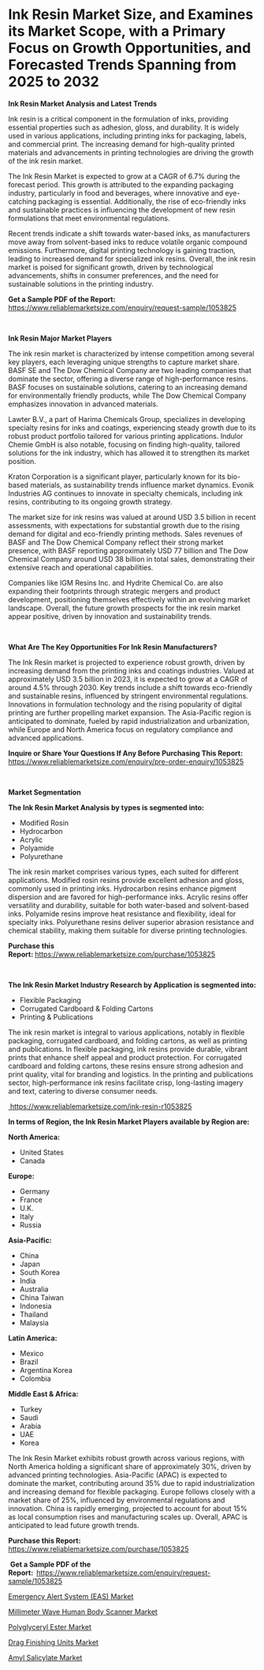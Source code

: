 <p><h1>Ink Resin Market Size, and Examines its Market Scope, with a Primary Focus on Growth Opportunities, and Forecasted Trends Spanning from 2025 to 2032</h1></p><p><strong>Ink Resin Market Analysis and Latest Trends</strong></p>
<p><p>Ink resin is a critical component in the formulation of inks, providing essential properties such as adhesion, gloss, and durability. It is widely used in various applications, including printing inks for packaging, labels, and commercial print. The increasing demand for high-quality printed materials and advancements in printing technologies are driving the growth of the ink resin market.</p><p>The Ink Resin Market is expected to grow at a CAGR of 6.7% during the forecast period. This growth is attributed to the expanding packaging industry, particularly in food and beverages, where innovative and eye-catching packaging is essential. Additionally, the rise of eco-friendly inks and sustainable practices is influencing the development of new resin formulations that meet environmental regulations.</p><p>Recent trends indicate a shift towards water-based inks, as manufacturers move away from solvent-based inks to reduce volatile organic compound emissions. Furthermore, digital printing technology is gaining traction, leading to increased demand for specialized ink resins. Overall, the ink resin market is poised for significant growth, driven by technological advancements, shifts in consumer preferences, and the need for sustainable solutions in the printing industry.</p></p>
<p><strong>Get a Sample PDF of the Report:&nbsp;</strong> <a href="https://www.reliablemarketsize.com/enquiry/request-sample/1053825?utm_campaign=1943&utm_medium=2&utm_source=Github&utm_content=ia&utm_term=31032025&utm_id=ink-resin">https://www.reliablemarketsize.com/enquiry/request-sample/1053825</a></p>
<p>&nbsp;</p>
<p><strong>Ink Resin Major Market Players</strong></p>
<p><p>The ink resin market is characterized by intense competition among several key players, each leveraging unique strengths to capture market share. BASF SE and The Dow Chemical Company are two leading companies that dominate the sector, offering a diverse range of high-performance resins. BASF focuses on sustainable solutions, catering to an increasing demand for environmentally friendly products, while The Dow Chemical Company emphasizes innovation in advanced materials.</p><p>Lawter B.V., a part of Harima Chemicals Group, specializes in developing specialty resins for inks and coatings, experiencing steady growth due to its robust product portfolio tailored for various printing applications. Indulor Chemie GmbH is also notable, focusing on finding high-quality, tailored solutions for the ink industry, which has allowed it to strengthen its market position.</p><p>Kraton Corporation is a significant player, particularly known for its bio-based materials, as sustainability trends influence market dynamics. Evonik Industries AG continues to innovate in specialty chemicals, including ink resins, contributing to its ongoing growth strategy.</p><p>The market size for ink resins was valued at around USD 3.5 billion in recent assessments, with expectations for substantial growth due to the rising demand for digital and eco-friendly printing methods. Sales revenues of BASF and The Dow Chemical Company reflect their strong market presence, with BASF reporting approximately USD 77 billion and The Dow Chemical Company around USD 38 billion in total sales, demonstrating their extensive reach and operational capabilities.</p><p>Companies like IGM Resins Inc. and Hydrite Chemical Co. are also expanding their footprints through strategic mergers and product development, positioning themselves effectively within an evolving market landscape. Overall, the future growth prospects for the ink resin market appear positive, driven by innovation and sustainability trends.</p></p>
<p>&nbsp;</p>
<p><strong>What Are The Key Opportunities For Ink Resin Manufacturers?</strong></p>
<p><p>The Ink Resin market is projected to experience robust growth, driven by increasing demand from the printing inks and coatings industries. Valued at approximately USD 3.5 billion in 2023, it is expected to grow at a CAGR of around 4.5% through 2030. Key trends include a shift towards eco-friendly and sustainable resins, influenced by stringent environmental regulations. Innovations in formulation technology and the rising popularity of digital printing are further propelling market expansion. The Asia-Pacific region is anticipated to dominate, fueled by rapid industrialization and urbanization, while Europe and North America focus on regulatory compliance and advanced applications.</p></p>
<p><strong>Inquire or Share Your Questions If Any Before Purchasing This Report:</strong> <a href="https://www.reliablemarketsize.com/enquiry/pre-order-enquiry/1053825?utm_campaign=1943&utm_medium=2&utm_source=Github&utm_content=ia&utm_term=31032025&utm_id=ink-resin">https://www.reliablemarketsize.com/enquiry/pre-order-enquiry/1053825</a></p>
<p>&nbsp;</p>
<p><strong>Market Segmentation</strong></p>
<p><strong>The Ink Resin Market Analysis by types is segmented into:</strong></p>
<p><ul><li>Modified Rosin</li><li>Hydrocarbon</li><li>Acrylic</li><li>Polyamide</li><li>Polyurethane</li></ul></p>
<p><p>The ink resin market comprises various types, each suited for different applications. Modified rosin resins provide excellent adhesion and gloss, commonly used in printing inks. Hydrocarbon resins enhance pigment dispersion and are favored for high-performance inks. Acrylic resins offer versatility and durability, suitable for both water-based and solvent-based inks. Polyamide resins improve heat resistance and flexibility, ideal for specialty inks. Polyurethane resins deliver superior abrasion resistance and chemical stability, making them suitable for diverse printing technologies.</p></p>
<p><strong>Purchase this Report:&nbsp;</strong><a href="https://www.reliablemarketsize.com/purchase/1053825?utm_campaign=1943&utm_medium=2&utm_source=Github&utm_content=ia&utm_term=31032025&utm_id=ink-resin">https://www.reliablemarketsize.com/purchase/1053825</a></p>
<p>&nbsp;</p>
<p><strong>The Ink Resin Market Industry Research by Application is segmented into:</strong></p>
<p><ul><li>Flexible Packaging</li><li>Corrugated Cardboard & Folding Cartons</li><li>Printing & Publications</li></ul></p>
<p><p>The ink resin market is integral to various applications, notably in flexible packaging, corrugated cardboard, and folding cartons, as well as printing and publications. In flexible packaging, ink resins provide durable, vibrant prints that enhance shelf appeal and product protection. For corrugated cardboard and folding cartons, these resins ensure strong adhesion and print quality, vital for branding and logistics. In the printing and publications sector, high-performance ink resins facilitate crisp, long-lasting imagery and text, catering to diverse consumer needs.</p></p>
<p><a href="https://www.reliablemarketsize.com/ink-resin-r1053825?utm_campaign=1943&utm_medium=2&utm_source=Github&utm_content=ia&utm_term=31032025&utm_id=ink-resin">&nbsp;https://www.reliablemarketsize.com/ink-resin-r1053825</a></p>
<p><strong>In terms of Region, the Ink Resin Market Players available by Region are:</strong></p>
<p>
    <p> <strong> North America: </strong>
        <ul>
            <li>United States</li>
            <li>Canada</li>
        </ul>
        </p> 
    <p> <strong> Europe: </strong>
        <ul>
            <li>Germany</li>
            <li>France</li>
            <li>U.K.</li>
            <li>Italy</li>
            <li>Russia</li>
        </ul>
        </p> 
    <p> <strong> Asia-Pacific: </strong>
        <ul>
            <li>China</li>
            <li>Japan</li>
            <li>South Korea</li>
            <li>India</li>
            <li>Australia</li>
            <li>China Taiwan</li>
            <li>Indonesia</li>
            <li>Thailand</li>
            <li>Malaysia</li>
        </ul>
        </p> 
    <p> <strong> Latin America: </strong>
        <ul>
            <li>Mexico</li>
            <li>Brazil</li>
            <li>Argentina Korea</li>
            <li>Colombia</li>
        </ul>
        </p> 
    <p> <strong> Middle East & Africa: </strong>
        <ul>
            <li>Turkey</li>
            <li>Saudi</li>
            <li>Arabia</li>
            <li>UAE</li>
            <li>Korea</li>
        </ul>
    </p>
    </p>
<p><p>The Ink Resin Market exhibits robust growth across various regions, with North America holding a significant share of approximately 30%, driven by advanced printing technologies. Asia-Pacific (APAC) is expected to dominate the market, contributing around 35% due to rapid industrialization and increasing demand for flexible packaging. Europe follows closely with a market share of 25%, influenced by environmental regulations and innovation. China is rapidly emerging, projected to account for about 15% as local consumption rises and manufacturing scales up. Overall, APAC is anticipated to lead future growth trends.</p></p>
<p><strong>Purchase this Report: </strong><a href="https://www.reliablemarketsize.com/purchase/1053825?utm_campaign=1943&utm_medium=2&utm_source=Github&utm_content=ia&utm_term=31032025&utm_id=ink-resin">https://www.reliablemarketsize.com/purchase/1053825</a></p>
<p>&nbsp;<strong>Get a Sample PDF of the Report:&nbsp;&nbsp;</strong><a href="https://www.reliablemarketsize.com/enquiry/request-sample/1053825?utm_campaign=1943&utm_medium=2&utm_source=Github&utm_content=ia&utm_term=31032025&utm_id=ink-resin">https://www.reliablemarketsize.com/enquiry/request-sample/1053825</a></p>
<p><strong></strong></p>
<p><p><a href="https://www.linkedin.com/pulse/emergency-alert-system-eas-market-expected-continue-its-apaxf?utm_campaign=1943&utm_medium=2&utm_source=Github&utm_content=ia&utm_term=31032025&utm_id=ink-resin">Emergency Alert System (EAS) Market</a></p><p><a href="https://www.linkedin.com/pulse/exploring-growth-opportunities-millimeter-wave-human-body-scanner-nh89e?utm_campaign=1943&utm_medium=2&utm_source=Github&utm_content=ia&utm_term=31032025&utm_id=ink-resin">Millimeter Wave Human Body Scanner Market</a></p><p><a href="https://github.com/safatabhee/Market-Research-Report-List-1/blob/main/polyglyceryl-ester-market.md?utm_campaign=1943&utm_medium=2&utm_source=Github&utm_content=ia&utm_term=31032025&utm_id=ink-resin">Polyglyceryl Ester Market</a></p><p><a href="https://www.linkedin.com/pulse/drag-finishing-units-market-insights-report-company-specific-0ph8e?utm_campaign=1943&utm_medium=2&utm_source=Github&utm_content=ia&utm_term=31032025&utm_id=ink-resin">Drag Finishing Units Market</a></p><p><a href="https://github.com/resiebustin/Market-Research-Report-List-1/blob/main/amyl-salicylate-market.md?utm_campaign=1943&utm_medium=2&utm_source=Github&utm_content=ia&utm_term=31032025&utm_id=ink-resin">Amyl Salicylate Market</a></p></p>